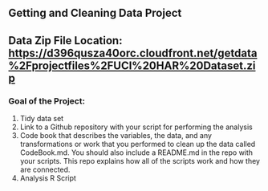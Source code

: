## Getting and Cleaning Data Project
## Data Zip File Location:   https://d396qusza40orc.cloudfront.net/getdata%2Fprojectfiles%2FUCI%20HAR%20Dataset.zip  
### Goal of the Project:
1) Tidy data set
2) Link to a Github repository with your script for performing the analysis
3) Code book that describes the variables, the data, and any transformations or work that you performed to clean up the data called CodeBook.md. You should also include a README.md in the repo with your scripts. This repo explains how all of the scripts work and how they are connected.
4) Analysis R Script
